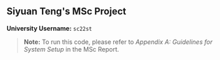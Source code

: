 ## Siyuan Teng's MSc Project

**University Username:** `sc22st`

> **Note:** To run this code, please refer to _Appendix A: Guidelines for System Setup_ in the MSc Report.
